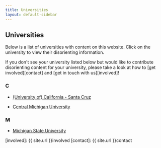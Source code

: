 ```yaml
---
title: Universities
layout: default-sidebar
---
```


## Universities

Below is a list of universities with content on this website. Click on the university to view their disorienting information.

If you don't see your university listed below but would like to contribute disorienting content for your university, please take a look at how to [get involved][contact] and [get in touch with us][involved]!

<!--

### A

### B

-->

### C

- [(University of) California - Santa Cruz](http://ucsc.dis-orientation.info)

- [Central Michigan University](http://cmu.dis-orientation.info)

<!--

### D

### E

### 

### G

### H

### I

### J

### K

### L

-->

### M

- [Michigan State University](http://msu.dis-orientation.info)

<!--

### N

### O

### P

### Q

### R

### S

### T

### U

### V

### W

### X

### Y

### Z

-->

[involved]: {{ site.url }}involved
[contact]: {{ site.url }}contact